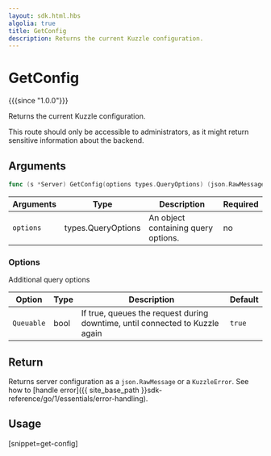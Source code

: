 ```yaml
---
layout: sdk.html.hbs
algolia: true
title: GetConfig
description: Returns the current Kuzzle configuration.
---
```



# GetConfig

{{{since "1.0.0"}}}

Returns the current Kuzzle configuration.

<div class="alert alert-warning">
  This route should only be accessible to administrators, as it might return sensitive information about the backend.
</div>

## Arguments

```go
func (s *Server) GetConfig(options types.QueryOptions) (json.RawMessage, error)
```

| Arguments | Type   | Description                         | Required |
| --------- | ------ | ----------------------------------- | -------- |
| `options` | types.QueryOptions | An object containing query options. | no       |

### **Options**

Additional query options

| Option     | Type   | Description                       | Default |
| ---------- | ------- | --------------------------------- | ------- |
| `Queuable` | bool | If true, queues the request during downtime, until connected to Kuzzle again | `true`  |

## Return

Returns server configuration as a `json.RawMessage` or a `KuzzleError`. See how to [handle error]({{ site_base_path }}sdk-reference/go/1/essentials/error-handling).

## Usage

[snippet=get-config]
